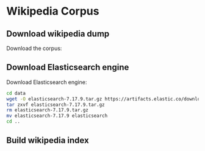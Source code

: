 # Wikipedia Corpus

## Download wikipedia dump

Download the corpus:


## Download Elasticsearch engine

Download Elasticsearch engine:

```bash
cd data
wget -O elasticsearch-7.17.9.tar.gz https://artifacts.elastic.co/downloads/elasticsearch/elasticsearch-7.17.9-linux-x86_64.tar.gz  # download Elasticsearch
tar zxvf elasticsearch-7.17.9.tar.gz
rm elasticsearch-7.17.9.tar.gz 
mv elasticsearch-7.17.9 elasticsearch
cd ..
```

## Build wikipedia index


